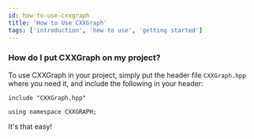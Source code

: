 ```yaml
---
id: how-to-use-cxxgraph
title: 'How to Use CXXGraph'
tags: ['introduction', 'how to use', 'getting started']
---
```

### How do I put CXXGraph on my project?

To use CXXGraph in your project, simply put the header file `CXXGraph.hpp` where you need it, and include the following in your header:

```
include "CXXGraph.hpp"

using namespace CXXGRAPH;
```

It's that easy!